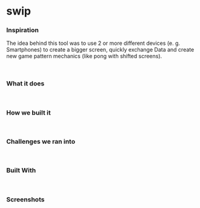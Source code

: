 # swip

<h3>Inspiration</h3>
<p>The idea behind this tool was to use 2 or more different devices (e. g. Smartphones) to create a bigger screen, quickly exchange Data and create new game pattern mechanics (like pong with shifted screens).</p>
<br />

<h3>What it does</h3>
<p></p>
<br />

<h3>How we built it</h3>
<p></p>
<br />

<h3>Challenges we ran into</h3>
<p></p>
<br />

<h3>Built With</h3>
<p></p>
<br />

<h3>Screenshots</h3>
